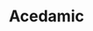 ---
layout: page
title: Acedamic
nav: true
dropdown: true
children: 
    - title: Teaching
      permalink: /teaching/
    - title: divider
    - title: Publication
      permalink: /publications/
    - title: divider
    - title: Collections
      permalink: /collections/
    - title: divider
---